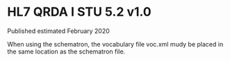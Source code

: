 # HL7 QRDA I STU 5.2 v1.0

Published estimated February 2020

When  using the schematron, the vocabulary file voc.xml mudy be placed in the same location as the schematron file.